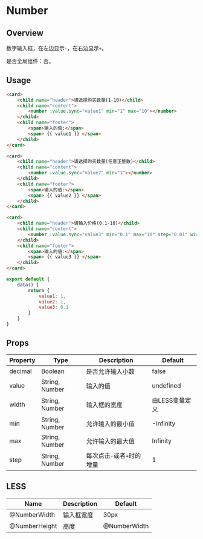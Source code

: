# Number

## Overview

数字输入框，在左边显示`-`，在右边显示`+`。

是否全局组件：否。

## Usage

```html
<card>
    <child name="header">请选择购买数量(1-10)</child>
    <child name="content">
        <number :value.sync="value1" min="1" max="10"></number>
    </child>
    <child name="footer">
        <span>输入的值:</span>
        <span> {{ value1 }} </span>
    </child>
</card>

<card>
    <child name="header">请选择购买数量(任意正整数)</child>
    <child name="content">
        <number :value.sync="value2" min="1"></number>
    </child>
    <child name="footer">
        <span>输入的值:</span>
        <span> {{ value2 }} </span>
    </child>
</card>

<card>
    <child name="header">请输入价格(0.1-10)</child>
    <child name="content">
        <number :value.sync="value3" min="0.1" max="10" step="0.01" width="auto" decimal></number>
    </child>
    <child name="footer">
        <span>输入的值:</span>
        <span> {{ value3 }} </span>
    </child>
</card>
```

```javascript
export default {
    data() {
        return {
            value1: 1,
            value2: 1,
            value3: 0.1
        }
    }
}
```

## Props

| Property | Type | Description | Default |
| ----- | ----- | ----- | ----- |
| decimal | Boolean | 是否允许输入小数 | false |
| value | String, Number | 输入的值 | undefined |
| width | String, Number | 输入框的宽度 | 由LESS变量定义 |
| min | String, Number | 允许输入的最小值 | -Infinity |
| max | String, Number | 允许输入的最大值 | Infinity |
| step | String, Number | 每次点击`-`或者`+`时的增量 | 1 |

## LESS

| Name | Description | Default |
| ----- | ----- | ----- |
| @NumberWidth | 输入框宽度 | 30px |
| @NumberHeight | 高度 | @NumberWidth |